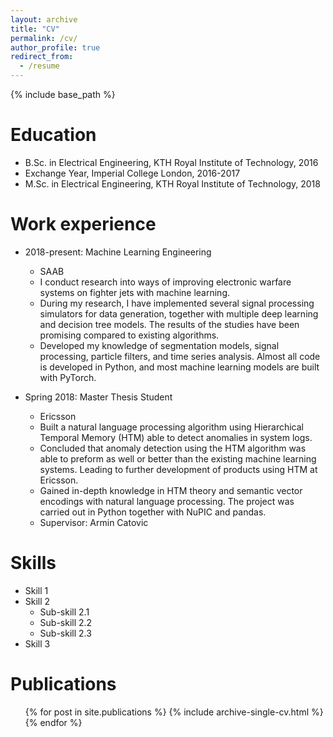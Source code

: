 ```yaml
---
layout: archive
title: "CV"
permalink: /cv/
author_profile: true
redirect_from:
  - /resume
---
```


{% include base_path %}

Education
======
* B.Sc. in Electrical Engineering, KTH Royal Institute of Technology, 2016
* Exchange Year, Imperial College London, 2016-2017
* M.Sc. in Electrical Engineering, KTH Royal Institute of Technology, 2018

Work experience
======
* 2018-present: Machine Learning Engineering
  * SAAB
  * I conduct research into ways of improving electronic warfare systems on fighter jets with machine learning.
  * During my research, I have implemented several signal processing simulators for data generation, together with multiple deep learning and decision tree models. The results of the studies have been promising compared to existing algorithms.
  * Developed my knowledge of segmentation models, signal processing, particle filters, and time series analysis. Almost all code is developed in Python, and most machine learning models are built with PyTorch.

* Spring 2018: Master Thesis Student
  * Ericsson
  * Built a natural language processing algorithm using Hierarchical Temporal Memory (HTM) able to detect anomalies in system logs.
  * Concluded that anomaly detection using the HTM algorithm was able to preform as well or better than the existing machine learning systems. Leading to further development of products using HTM at Ericsson.
  * Gained in-depth knowledge in HTM theory and semantic vector encodings with natural language processing. The project was carried out in Python together with NuPIC and pandas.
  * Supervisor: Armin Catovic

Skills
======
* Skill 1
* Skill 2
  * Sub-skill 2.1
  * Sub-skill 2.2
  * Sub-skill 2.3
* Skill 3

Publications
======
  <ul>{% for post in site.publications %}
    {% include archive-single-cv.html %}
  {% endfor %}</ul>
